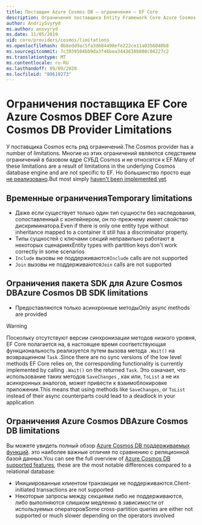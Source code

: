 ```yaml
---
title: Поставщик Azure Cosmos DB — ограничения — EF Core
description: Ограничения поставщика Entity Framework Core Azure Cosmos DB по сравнению с другими поставщиками
author: AndriySvyryd
ms.author: ansvyryd
ms.date: 11/05/2019
uid: core/providers/cosmos/limitations
ms.openlocfilehash: 0b8edd9ac5fa3d684498efe222ce11a0356040b8
ms.sourcegitcommit: 7c3939504bb9da3f46bea3443638b808c04227c2
ms.translationtype: MT
ms.contentlocale: ru-RU
ms.lasthandoff: 09/09/2020
ms.locfileid: "89619273"
---
```

# <a name="ef-core-azure-cosmos-db-provider-limitations"></a><span data-ttu-id="5b576-103">Ограничения поставщика EF Core Azure Cosmos DB</span><span class="sxs-lookup"><span data-stu-id="5b576-103">EF Core Azure Cosmos DB Provider Limitations</span></span>

<span data-ttu-id="5b576-104">У поставщика Cosmos есть ряд ограничений.</span><span class="sxs-lookup"><span data-stu-id="5b576-104">The Cosmos provider has a number of limitations.</span></span> <span data-ttu-id="5b576-105">Многие из этих ограничений являются следствием ограничений в базовом ядре СУБД Cosmos и не относятся к EF.</span><span class="sxs-lookup"><span data-stu-id="5b576-105">Many of these limitations are a result of limitations in the underlying Cosmos database engine and are not specific to EF.</span></span> <span data-ttu-id="5b576-106">Но большинство просто еще [не реализовано](https://github.com/aspnet/EntityFrameworkCore/issues?page=1&q=is%3Aissue+is%3Aopen+Cosmos+in%3Atitle+label%3Atype-enhancement+sort%3Areactions-%2B1-desc).</span><span class="sxs-lookup"><span data-stu-id="5b576-106">But most simply [haven't been implemented yet](https://github.com/aspnet/EntityFrameworkCore/issues?page=1&q=is%3Aissue+is%3Aopen+Cosmos+in%3Atitle+label%3Atype-enhancement+sort%3Areactions-%2B1-desc).</span></span>

## <a name="temporary-limitations"></a><span data-ttu-id="5b576-107">Временные ограничения</span><span class="sxs-lookup"><span data-stu-id="5b576-107">Temporary limitations</span></span>

- <span data-ttu-id="5b576-108">Даже если существует только один тип сущности без наследования, сопоставленный с контейнером, он по-прежнему имеет свойство дискриминатора.</span><span class="sxs-lookup"><span data-stu-id="5b576-108">Even if there is only one entity type without inheritance mapped to a container it still has a discriminator property.</span></span>
- <span data-ttu-id="5b576-109">Типы сущностей с ключами секций неправильно работают в некоторых сценариях</span><span class="sxs-lookup"><span data-stu-id="5b576-109">Entity types with partition keys don't work correctly in some scenarios</span></span>
- <span data-ttu-id="5b576-110">`Include` вызовы не поддерживаются</span><span class="sxs-lookup"><span data-stu-id="5b576-110">`Include` calls are not supported</span></span>
- <span data-ttu-id="5b576-111">`Join` вызовы не поддерживаются</span><span class="sxs-lookup"><span data-stu-id="5b576-111">`Join` calls are not supported</span></span>

## <a name="azure-cosmos-db-sdk-limitations"></a><span data-ttu-id="5b576-112">Ограничения пакета SDK для Azure Cosmos DB</span><span class="sxs-lookup"><span data-stu-id="5b576-112">Azure Cosmos DB SDK limitations</span></span>

- <span data-ttu-id="5b576-113">Предоставляются только асинхронные методы</span><span class="sxs-lookup"><span data-stu-id="5b576-113">Only async methods are provided</span></span>

> [!WARNING]
> <span data-ttu-id="5b576-114">Поскольку отсутствуют версии синхронизации методов низкого уровня, EF Core полагается на, в настоящее время соответствующая функциональность реализуется путем вызова метода `.Wait()` на возвращенном `Task` .</span><span class="sxs-lookup"><span data-stu-id="5b576-114">Since there are no sync versions of the low level methods EF Core relies on, the corresponding functionality is currently implemented by calling `.Wait()` on the returned `Task`.</span></span> <span data-ttu-id="5b576-115">Это означает, что использование таких методов `SaveChanges` , как или, `ToList` а не их асинхронных аналогов, может привести к взаимоблокировке приложения.</span><span class="sxs-lookup"><span data-stu-id="5b576-115">This means that using methods like `SaveChanges`, or `ToList` instead of their async counterparts could lead to a deadlock in your application</span></span>

## <a name="azure-cosmos-db-limitations"></a><span data-ttu-id="5b576-116">Ограничения Azure Cosmos DB</span><span class="sxs-lookup"><span data-stu-id="5b576-116">Azure Cosmos DB limitations</span></span>

<span data-ttu-id="5b576-117">Вы можете увидеть полный обзор [Azure Cosmos DB поддерживаемых функций](/azure/cosmos-db/modeling-data). это наиболее важные отличия по сравнению с реляционной базой данных.</span><span class="sxs-lookup"><span data-stu-id="5b576-117">You can see the full overview of [Azure Cosmos DB supported features](/azure/cosmos-db/modeling-data), these are the most notable differences compared to a relational database:</span></span>

- <span data-ttu-id="5b576-118">Инициированные клиентом транзакции не поддерживаются.</span><span class="sxs-lookup"><span data-stu-id="5b576-118">Client-initiated transactions are not supported</span></span>
- <span data-ttu-id="5b576-119">Некоторые запросы между секциями либо не поддерживаются, либо выполняются слишком медленно в зависимости от используемых операторов</span><span class="sxs-lookup"><span data-stu-id="5b576-119">Some cross-partition queries are either not supported or much slower depending on the operators involved</span></span>
